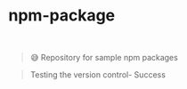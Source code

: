 ﻿# npm-package

<br>

> 😅 Repository for sample npm packages

> Testing the version control- Success 
